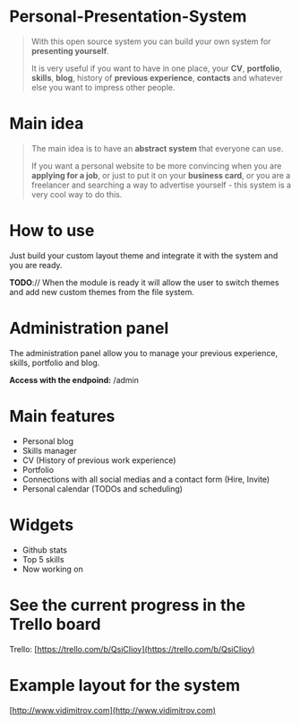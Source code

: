 Personal-Presentation-System
============================

> With this open source system you can build your own system for **presenting yourself**. 
>
> It is very useful if you want to have in one place, your **CV**, **portfolio**, **skills**, **blog**, history of **previous experience**, **contacts** and whatever else you want to impress other people. 

Main idea
============================
> The main idea is to have an **abstract system** that everyone can use. 
> 
> If you want a personal website to be more convincing when you are **applying for a job**, or just to put it on your **business card**, or you are a freelancer and searching a way to advertise yourself - this system is a very cool way to do this. 

How to use
============================
Just build your custom layout theme and integrate it with the system and you are ready. 

**TODO**:// When the module is ready it will allow the user to switch themes and add new custom themes from the file system.

Administration panel
============================
The administration panel allow you to manage your previous experience, skills, portfolio and blog.

**Access with the endpoind:** /admin

Main features
============================
* Personal blog
* Skills manager
* CV (History of previous work experience)
* Portfolio
* Connections with all social medias and a contact form (Hire, Invite)
* Personal calendar (TODOs and scheduling)

Widgets
============================
* Github stats
* Top 5 skills
* Now working on    


See the current progress in the Trello board
============================
Trello: [https://trello.com/b/QsiCIioy](https://trello.com/b/QsiCIioy)

Example layout for the system
============================

[http://www.vidimitrov.com](http://www.vidimitrov.com)